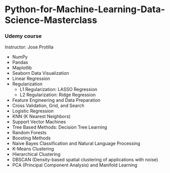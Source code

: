 # Python-for-Machine-Learning-Data-Science-Masterclass
### Udemy course
Instructor: Jose Protilla

- NumPy
- Pandas
- Maplotlib
- Seaborn Data Visualization
- Linear Regression
- Regularization
  - L1 Regularization: LASSO Regression
  - L2 Regularization: Ridge Regression
- Feature Engineering and Data Preparation
- Cross Validation, Grid, and Search 
- Logistic Regression
- KNN (K Nearest Neighbors)
- Support Vector Machines
- Tree Based Methods: Decision Tree Learning
- Random Forests
- Boosting Methods
- Naive Bayes Classification and Natural Language Processing
- K-Means Clustering
- Hierarchical Clustering
- DBSCAN (Density-based spatial clustering of applications with noise)
- PCA (Principal Component Analysis) and Manifold Learning


